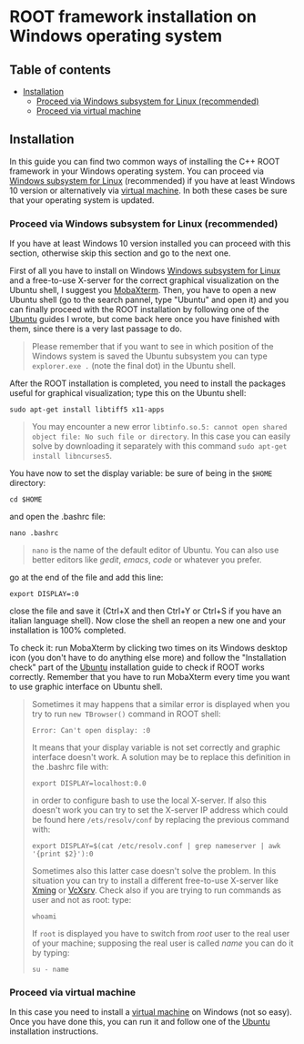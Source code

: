 # ROOT framework installation on Windows operating system

## Table of contents
- [Installation](#installation)
  * [Proceed via Windows subsystem for Linux (recommended)](#proceed-via-winwdows-subsystem-for-linux-recommended)
  * [Proceed via virtual machine](#proceed-via-virtual-machine)

## Installation

In this guide you can find two common ways of installing the C++ ROOT framework in your Windows operating system. You can proceed via [Windows subsystem for Linux](https://ubuntu.com/wsl) (recommended) if you have at least Windows 10 version or alternatively via [virtual machine](https://www.virtualbox.org/). In both these cases be sure that your operating system is updated.

### Proceed via Windows subsystem for Linux (recommended)

If you have at least Windows 10 version installed you can proceed with this section, otherwise skip this section and go to the next one. 

First of all you have to install on Windows [Windows subsystem for Linux](https://ubuntu.com/wsl) and a free-to-use X-server for the correct graphical visualization on the Ubuntu shell, I suggest you [MobaXterm](https://mobaxterm.mobatek.net/). Then, you have to open a new Ubuntu shell (go to the search pannel, type "Ubuntu" and open it) and you can finally proceed with the ROOT installation by following one of the [Ubuntu](https://github.com/JustWhit3/useful-guides/blob/main/ROOT/Installation/Ubuntu.md) guides I wrote, but come back here once you have finished with them, since there is a very last passage to do.

> Please remember that if you want to see in which position of the Windows system is saved the Ubuntu subsystem you can type `explorer.exe .` (note the final dot) in the Ubuntu shell.

After the ROOT installation is completed, you need to install the packages useful for graphical visualization; type this on the Ubuntu shell:
```shell
sudo apt-get install libtiff5 x11-apps
```
> You may encounter a new error `libtinfo.so.5: cannot open shared object file: No such file or directory`. In this case you can easily solve by downloading it separately with this command `sudo apt-get install libncurses5`.

You have now to set the display variable: be sure of being in the `$HOME` directory:
```shell
cd $HOME
```
and open the .bashrc file:
```shell
nano .bashrc
```
> `nano` is the name of the default editor of Ubuntu. You can also use better editors like *gedit*, *emacs*, *code* or whatever you prefer.

go at the end of the file and add this line:
```shell
export DISPLAY=:0
```
close the file and save it (Ctrl+X and then Ctrl+Y or Ctrl+S if you have an italian language shell). Now close the shell an reopen a new one and your installation is 100% completed. 

To check it: run MobaXterm by clicking two times on its Windows desktop icon (you don't have to do anything else more) and follow the "Installation check" part of the [Ubuntu](https://github.com/JustWhit3/useful-guides/blob/main/ROOT/Installation/Ubuntu.md) installation guide to check if ROOT works correctly. Remember that you have to run MobaXterm every time you want to use graphic interface on Ubuntu shell.
> Sometimes it may happens that a similar error is displayed when you try to run `new TBrowser()` command in ROOT shell:
> ```shell
> Error: Can't open display: :0
> ```
> It means that your display variable is not set correctly and graphic interface doesn't work. A solution may be to replace this definition in the .bashrc file with:
> ```shell
> export DISPLAY=localhost:0.0
> ```
> in order to configure bash to use the local X-server. If also this doesn't work you can try to set the X-server IP address which could be found here `/ets/resolv/conf` by replacing the previous command with:
> ```shell
> export DISPLAY=$(cat /etc/resolv.conf | grep nameserver | awk '{print $2}'):0
> ```
> Sometimes also this latter case doesn't solve the problem. In this situation you can try to install a different free-to-use X-server like [Xming](https://sourceforge.net/projects/xming/) or [VcXsrv](https://sourceforge.net/projects/vcxsrv/). Check also if you are trying to run commands as user and not as root: type:
> ```shell
> whoami
> ```
> If `root` is displayed you have to switch from *root* user to the real user of your machine; supposing the real user is called *name* you can do it by typing:
> ```shell
> su - name
> ```

### Proceed via virtual machine

In this case you need to install a [virtual machine](https://www.virtualbox.org/) on Windows (not so easy). Once you have done this, you can run it and follow one of the [Ubuntu](https://github.com/JustWhit3/useful-guides/blob/main/ROOT/Installation/Ubuntu.md) installation instructions.
